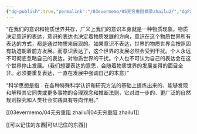 ```yaml
---
{"dg-publish":true,"permalink":"/03evermemo/05无穷重阻摘录zhailu2/","dgPassFrontmatter":true}
---
```




“在我们的意识和物质世界共存，广义上我们的意识本身就是一种物质现象。物质决定意识的表达，意识的表达也决定着物质发展的方向，意识在这个物质世界所有表达的方式，都是通过物质来展现的。如果意识不表达，世界的物质世界会按照固有轨迹朝着前方发展。而意识表达了，这个世界的发展必然会受到干扰。个人永远不可彻底忽略自己的表达，对物质世界的干扰。个人也不可认为自己的表达会在这个世界停止发展。（我们想要表达的意思，会随着物质世界的发展变得的面目全非。必须要重复表达，一直在发展中强调自己的本意）” 


“科学思想是指：在各种特殊科学认识和研究方法的基础上提炼出来的、能够发现和解释其它同类或更多事物的合理观念和推断法则，它对进一步的、更广泛的自然规则探究和人类社会实践具有导向作用。”

[[03evermemo/04无穷重阻 zhailu1\|04无穷重阻 zhailu1]]


[[可以记住的东西\|可以记住的东西]]
